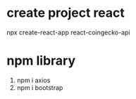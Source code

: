 # create project react
npx create-react-app react-coingecko-api

# npm library
1. npm i axios
2. npm i bootstrap